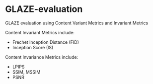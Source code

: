# GLAZE-evaluation
GLAZE evaluation using Content Variant Metrics and Invariant Metrics

Content Invariant Metrics include:
- Frechet Inception Distance (FID)
- Inception Score (IS)

Content Invariance Metrics include:
- LPIPS
- SSIM, MSSIM
- PSNR